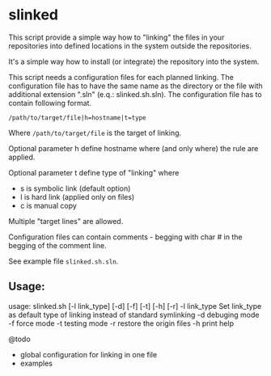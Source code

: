 # slinked

This script provide a simple way how to "linking" the files in your repositories into defined locations in the system outside the repositories.

It's a simple way how to install (or integrate) the repository into the system.

This script needs a configuration files for each planned linking. The configuration file has to have the same name as the directory or the file with additional extension ".sln" (e.q.: slinked.sh.sln). The configuration file has to contain following format.

`/path/to/target/file|h=hostname|t=type`

Where `/path/to/target/file` is the target of linking.

Optional parameter h define hostname where (and only where) the rule are applied.

Optional parameter t define type of "linking" where
- s is symbolic link (default option)
- l is hard link (applied only on files)
- c is manual copy

Multiple "target lines" are allowed.

Configuration files can contain comments - begging with char # in the begging of the comment line.

See example file `slinked.sh.sln`.

## Usage:
usage: slinked.sh [-l link_type] [-d] [-f] [-t] [-h] [-r]
  -l link_type Set link_type as default type of linking instead of standard symlinking
  -d debuging mode
  -f force mode
  -t testing mode
  -r restore the origin files
  -h print help

@todo
- global configuration for linking in one file
- examples
